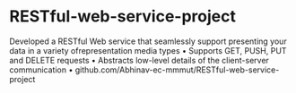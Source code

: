 # RESTful-web-service-project
Developed a RESTful Web service that seamlessly support
presenting your data in a variety ofrepresentation media types
• Supports GET, PUSH, PUT and DELETE requests
• Abstracts low-level details of the client-server communication
• github.com/Abhinav-ec-mmmut/RESTful-web-service-project

